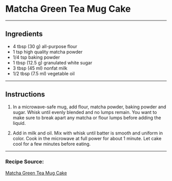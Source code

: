 # Matcha Green Tea Mug Cake

---

## Ingredients

- 4 tbsp (30 g) all-purpose flour
- 1 tsp high quality matcha powder
- 1/4 tsp baking powder
- 1 tbsp (12.5 g) granulated white sugar
- 3 tbsp (45 ml) nonfat milk
- 1/2 tbsp (7.5 ml) vegetable oil

---

## Instructions

1. In a microwave-safe mug, add flour, matcha powder, baking powder and sugar. Whisk until evenly blended and no lumps remain. You want to make sure to break apart any matcha or flour lumps before adding the liquid. 

2. Add in milk and oil. Mix with whisk until batter is smooth and uniform in color. Cook in the microwave at full power for about 1 minute. Let cake cool for a few minutes before eating. 

---

### Recipe Source:
[Matcha Green Tea Mug Cake](https://kirbiecravings.com/matcha-green-tea-mug-cake/)
